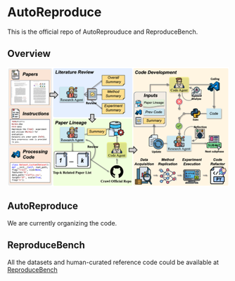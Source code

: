 # AutoReproduce

This is the official repo of AutoReprouduce and ReproduceBench.

## Overview
![main](autorp.png)

## AutoReproduce
We are currently organizing the code.

## ReproduceBench

All the datasets and human-curated reference code could be available at [ReproduceBench](https://huggingface.co/datasets/xxxllz/ReproduceBench)

##
